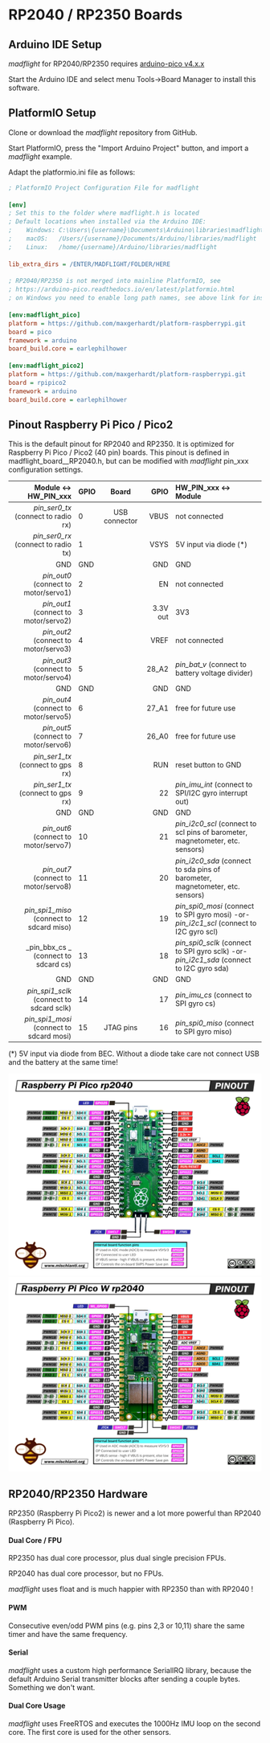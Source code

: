 # RP2040 / RP2350 Boards

## Arduino IDE Setup

_madflight_ for RP2040/RP2350 requires [arduino-pico v4.x.x](https://github.com/earlephilhower/arduino-pico)

Start the Arduino IDE and select menu Tools->Board Manager to install this software.

## PlatformIO Setup

Clone or download the _madflight_ repository from GitHub.

Start PlatformIO, press the "Import Arduino Project" button, and import a _madflight_ example.

Adapt the platformio.ini file as follows:

```ini
; PlatformIO Project Configuration File for madflight

[env]
; Set this to the folder where madflight.h is located
; Default locations when installed via the Arduino IDE:
;    Windows: C:\Users\{username}\Documents\Arduino\libraries\madflight
;    macOS:   /Users/{username}/Documents/Arduino/libraries/madflight
;    Linux:   /home/{username}/Arduino/libraries/madflight

lib_extra_dirs = /ENTER/MADFLIGHT/FOLDER/HERE

; RP2040/RP2350 is not merged into mainline PlatformIO, see 
; https://arduino-pico.readthedocs.io/en/latest/platformio.html
; on Windows you need to enable long path names, see above link for instructions

[env:madflight_pico]
platform = https://github.com/maxgerhardt/platform-raspberrypi.git
board = pico
framework = arduino
board_build.core = earlephilhower

[env:madflight_pico2]
platform = https://github.com/maxgerhardt/platform-raspberrypi.git
board = rpipico2
framework = arduino
board_build.core = earlephilhower
```

## Pinout Raspberry Pi Pico / Pico2

This is the default pinout for RP2040 and RP2350. It is optimized for Raspberry Pi Pico / Pico2 (40 pin) boards. This pinout is defined in madflight_board__RP2040.h, but can be modified with _madflight_ pin_xxx configuration settings.

| Module <-> HW_PIN_xxx | GPIO | Board | GPIO | HW_PIN_xxx <-> Module |
| --: | :-- | :--: | --: | :-- |
_pin_ser0_tx_ (connect to radio rx) | 0   | USB connector | VBUS     | not connected
_pin_ser0_rx_ (connect to radio tx) | 1   |               | VSYS     | 5V input via diode (*)
GND | GND |               | GND      | GND
_pin_out0_ (connect to motor/servo1) | 2   |               | EN       | not connected
_pin_out1_ (connect to motor/servo2) | 3   |               | 3.3V out | 3V3
_pin_out2_ (connect to motor/servo3) | 4   |               | VREF     | not connected
_pin_out3_ (connect to motor/servo4) | 5   |               | 28_A2    | _pin_bat_v_ (connect to battery voltage divider)
GND | GND |               | GND      | GND
_pin_out4_ (connect to motor/servo5) | 6   |               | 27_A1    | free for future use
_pin_out5_ (connect to motor/servo6) | 7   |               | 26_A0    | free for future use
_pin_ser1_tx_ (connect to gps rx)  | 8   |               | RUN      | reset button to GND
_pin_ser1_tx_ (connect to gps rx) | 9   |               | 22       | _pin_imu_int_ (connect to SPI/I2C gyro interrupt out)
GND | GND |               | GND      | GND
_pin_out6_ (connect to motor/servo7) | 10  |               | 21       | _pin_i2c0_scl_ (connect to scl pins of barometer, magnetometer, etc. sensors)
_pin_out7_ (connect to motor/servo8) | 11  |               | 20       | _pin_i2c0_sda_ (connect to sda pins of barometer, magnetometer, etc. sensors)
_pin_spi1_miso_ (connect to sdcard miso) | 12  |               | 19       | _pin_spi0_mosi_ (connect to SPI gyro mosi) -or- _pin_i2c1_scl_ (connect to I2C gyro scl) 
_pin_bbx_cs _ (connect to sdcard cs)| 13  |               | 18       |  _pin_spi0_sclk_ (connect to SPI gyro sclk) -or- _pin_i2c1_sda_ (connect to I2C gyro sda) 
GND | GND |               | GND      | GND
_pin_spi1_sclk_ (connect to sdcard sclk) | 14  |               | 17       | _pin_imu_cs_ (connect to SPI gyro cs)
_pin_spi1_mosi_ (connect to sdcard mosi) | 15  | JTAG pins     | 16       | _pin_spi0_miso_ (connect to SPI gyro miso)

(*) 5V input via diode from BEC. Without a diode take care not connect USB and the battery at the same time!

![](img/Raspberry-Pi-Pico-rp2040-pinout-mischianti.png)
![](img/Raspberry-Pi-Pico-W-rp2040-WiFi-pinout-mischianti.png)

## RP2040/RP2350 Hardware

RP2350 (Raspberry Pi Pico2) is newer and a lot more powerful than RP2040 (Raspberry Pi Pico).

#### Dual Core / FPU

RP2350 has dual core processor, plus dual single precision FPUs.

RP2040 has dual core processor, but no FPUs.

_madflight_ uses float and is much happier with RP2350 than with RP2040 !

#### PWM

Consecutive even/odd PWM pins (e.g. pins 2,3 or 10,11) share the same timer and have the same frequency.

#### Serial

_madflight_ uses a custom high performance SerialIRQ library, because the default Arduino Serial transmitter blocks after sending a couple bytes. Something we don't want.

#### Dual Core Usage

_madflight_ uses FreeRTOS and executes the 1000Hz IMU loop on the second core. The first core is used for the other sensors.
